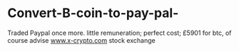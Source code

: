 # Convert-B-coin-to-pay-pal-
Traded Paypal once more. little remuneration; perfect cost; £5901 for btc, of course advise www.x-crypto.com stock exchange
